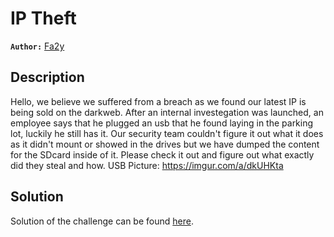 # IP Theft

**`Author:`** [Fa2y](https://github.com/Fa2y)

## Description

Hello, we believe we suffered from a breach as we found our latest IP is being sold on the darkweb.
After an internal investegation was launched, an employee says that he plugged an usb that he found laying in the parking lot, luckily he still has it. Our security team couldn't figure it out what it does as it didn't mount or showed in the drives but we have dumped the content for the SDcard inside of it.
Please check it out and figure out what exactly did they steal and how.
USB Picture: https://imgur.com/a/dkUHKta

## Solution

Solution of the challenge can be found [here](solution/).
